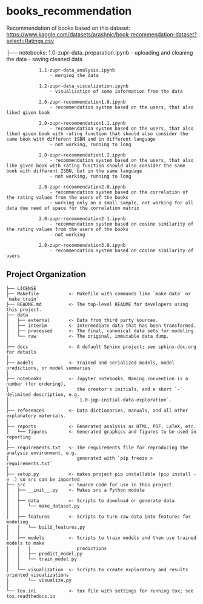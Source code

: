 books_recommendation
==============================

Recommendation of books based on this dataset: https://www.kaggle.com/datasets/arashnic/book-recommendation-dataset?select=Ratings.csv

├── notebooks:
                1.0-zupr-data_preparation.ipynb
                    - uploading and cleaning the data
                    - saving cleaned data
                    
                1.1-zupr-data_analysis.ipynb
                    - merging the data 
                
                1.2-zupr-data_visualization.ipynb
                    - visualization of some information from the data
                    
                2.0-zupr-recommendation1.0.ipynb
                    - recommendation system based on the users, that also liked given book
                
                2.0-zupr-recommendation1.1.ipynb
                    - recommendation system based on the users, that also liked given book with rating function that should also consider the same book with different ISBN and in different language
                    - not working, running to long
                    
                2.0-zupr-recommendation1.2.ipynb
                    - recommendation system based on the users, that also like given book with rating function should also consider the same book with different ISBN, but in the same language
                    - not working, running to long
                    
                2.0-zupr-recommendation2.0.ipynb
                    - recommendation system based on the correlation of the rating values from the users of the books
                    - working only on a small sample, not working for all data due need of space for the correlation matrix
                    
                2.0-zupr-recommendation2.1.ipynb
                    - recommendation system based on cosine similarity of the rating values from the users of the books
                    - not working
                    
                2.0-zupr-recommendation3.0.ipynb
                    - recommendation system based on cosine similarity of users

Project Organization
------------

    ├── LICENSE
    ├── Makefile           <- Makefile with commands like `make data` or `make train`
    ├── README.md          <- The top-level README for developers using this project.
    ├── data
    │   ├── external       <- Data from third party sources.
    │   ├── interim        <- Intermediate data that has been transformed.
    │   ├── processed      <- The final, canonical data sets for modeling.
    │   └── raw            <- The original, immutable data dump.
    │
    ├── docs               <- A default Sphinx project; see sphinx-doc.org for details
    │
    ├── models             <- Trained and serialized models, model predictions, or model summaries
    │
    ├── notebooks          <- Jupyter notebooks. Naming convention is a number (for ordering),
    │                         the creator's initials, and a short `-` delimited description, e.g.
    │                         `1.0-jqp-initial-data-exploration`.
    │
    ├── references         <- Data dictionaries, manuals, and all other explanatory materials.
    │
    ├── reports            <- Generated analysis as HTML, PDF, LaTeX, etc.
    │   └── figures        <- Generated graphics and figures to be used in reporting
    │
    ├── requirements.txt   <- The requirements file for reproducing the analysis environment, e.g.
    │                         generated with `pip freeze > requirements.txt`
    │
    ├── setup.py           <- makes project pip installable (pip install -e .) so src can be imported
    ├── src                <- Source code for use in this project.
    │   ├── __init__.py    <- Makes src a Python module
    │   │
    │   ├── data           <- Scripts to download or generate data
    │   │   └── make_dataset.py
    │   │
    │   ├── features       <- Scripts to turn raw data into features for modeling
    │   │   └── build_features.py
    │   │
    │   ├── models         <- Scripts to train models and then use trained models to make
    │   │   │                 predictions
    │   │   ├── predict_model.py
    │   │   └── train_model.py
    │   │
    │   └── visualization  <- Scripts to create exploratory and results oriented visualizations
    │       └── visualize.py
    │
    └── tox.ini            <- tox file with settings for running tox; see tox.readthedocs.io



